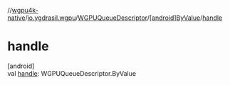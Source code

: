 //[wgpu4k-native](../../../../index.md)/[io.ygdrasil.wgpu](../../index.md)/[WGPUQueueDescriptor](../index.md)/[[android]ByValue](index.md)/[handle](handle.md)

# handle

[android]\
val [handle](handle.md): WGPUQueueDescriptor.ByValue